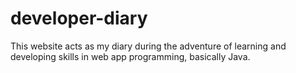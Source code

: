 # developer-diary
This website acts as my diary during the adventure of learning and developing skills in web app programming, basically Java.
